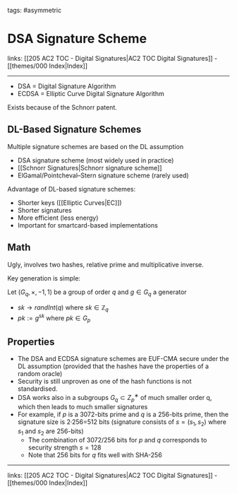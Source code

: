 tags: #asymmetric 

# DSA Signature Scheme

links: [[205 AC2 TOC - Digital Signatures|AC2 TOC Digital Signatures]] - [[themes/000 Index|Index]]

---

* DSA = Digital Signature Algorithm  
* ECDSA = Elliptic Curve Digital Signature Algorithm

Exists because of the Schnorr patent.

## DL-Based Signature Schemes

Multiple signature schemes are based on the DL assumption

* DSA signature scheme (most widely used in practice)  
* [[Schnorr Signatures|Schnorr signature scheme]]  
* ElGamal/Pointcheval–Stern signature scheme (rarely used)

Advantage of DL-based signature schemes:

* Shorter keys ([[Elliptic Curves|EC]])
* Shorter signatures  
* More efficient (less energy)  
* Important for smartcard-based implementations

## Math

Ugly, involves two hashes, relative prime and multiplicative inverse.

Key generation is simple:

Let $(G_q,\times,−1 ,1)$ be a group of order $q$ and $g \in G_q$ a generator

* $sk \rightarrow randInt(q)$ where $sk \in \mathbb{Z}_q$
* $pk := g^{sk}$ where $pk \in G_p$

## Properties

* The DSA and ECDSA signature schemes are EUF-CMA secure under the DL assumption (provided that the hashes have the properties of a random oracle)
* Security is still unproven as one of the hash functions is not standardised.
* DSA works also in a subgroups $G_q ⊂ Z^∗_p$ of much smaller order q, which then leads to much smaller signatures
* For example, if $p$ is a 3072-bits prime and $q$ is a 256-bits prime, then the signature size is 2·256=512 bits (signature consists of $s = (s_1, s_2)$ where $s_1$ and $s_2$ are 256-bits)
	* ̈The combination of 3072/256 bits for $p$ and $q$ corresponds to security strength $s = 128$
	* Note that 256 bits for $q$ fits well with SHA-256

---
links: [[205 AC2 TOC - Digital Signatures|AC2 TOC Digital Signatures]] - [[themes/000 Index|Index]]